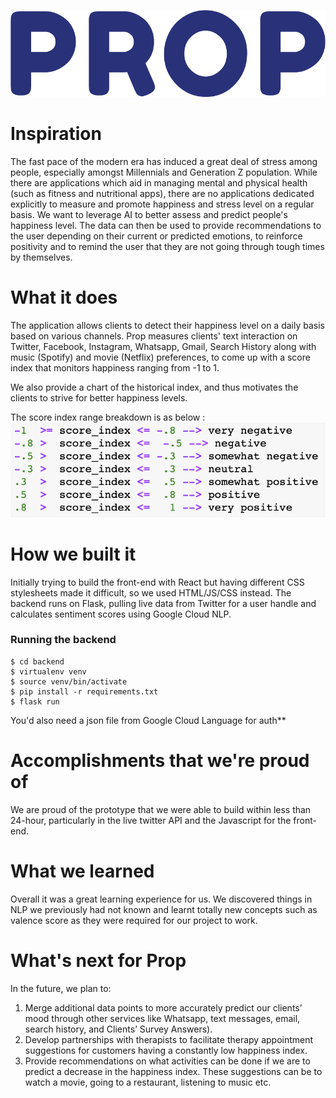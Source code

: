 ![prop logo](./prop_logo.png)


# Inspiration
The fast pace of the modern era has induced a great deal of stress among people, especially amongst Millennials and Generation Z population. While there are applications which aid in managing mental and physical health (such as fitness and nutritional apps), there are no applications dedicated explicitly to measure and promote happiness and stress level on a regular basis. 
We want to leverage AI to better assess and predict people's happiness level. The data can then be used to provide recommendations to the user depending on their current or predicted emotions, to reinforce positivity and to remind the user that they are not going through tough times by themselves.

# What it does
The application allows clients to detect their happiness level on a daily basis based on various channels. Prop measures clients' text interaction on Twitter, Facebook, Instagram, Whatsapp, Gmail, Search History along with music (Spotify) and movie (Netflix) preferences, to come up with a score index that monitors happiness ranging from -1 to 1.

We also provide a chart of the historical index, and thus motivates the clients to strive for better happiness levels.

The score index range breakdown is as below :
![score breakdown](./scores.png)


# How we built it
Initially trying to build the front-end with React but having different CSS stylesheets made it difficult, so we used HTML/JS/CSS instead.
The backend runs on Flask, pulling live data from Twitter for a user handle and calculates sentiment scores using Google Cloud NLP.
### Running the backend
```
$ cd backend
$ virtualenv venv
$ source venv/bin/activate
$ pip install -r requirements.txt
$ flask run
```
You'd also need a json file from Google Cloud Language for auth**

# Accomplishments that we're proud of
We are proud of the prototype that we were able to build within less than 24-hour, particularly in the live twitter API and the Javascript for the front-end.

# What we learned
Overall it was a great learning experience for us. We discovered things in NLP we previously had not known and learnt totally new concepts such as valence score as they were required for our project to work.

# What's next for Prop
In the future, we plan to:
1. Merge additional data points to more accurately predict our clients’ mood through other services like Whatsapp, text messages, email, search history, and Clients’ Survey Answers).
2. Develop partnerships with therapists to facilitate therapy appointment suggestions for customers having a constantly low happiness index. 
3. Provide recommendations on what activities can be done if we are to predict a decrease in the happiness index. These suggestions can be to watch a movie, going to a restaurant, listening to music etc. 
